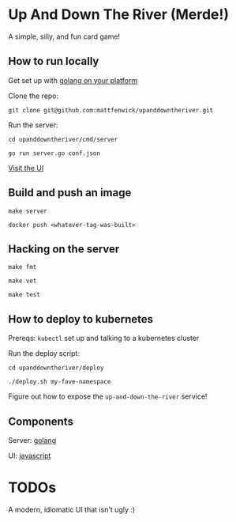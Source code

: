 # Up And Down The River (Merde!)

A simple, silly, and fun card game!



## How to run locally

Get set up with [golang on your platform](https://golang.org/dl/)

Clone the repo:
```
git clone git@github.com:mattfenwick/upanddowntheriver.git
```

Run the server:

```
cd upanddowntheriver/cmd/server

go run server.go conf.json
```

[Visit the UI](http://localhost:5932/main.html)


## Build and push an image

```
make server

docker push <whatever-tag-was-built>
```


## Hacking on the server

```
make fmt

make vet

make test
```


## How to deploy to kubernetes

Prereqs: `kubectl` set up and talking to a kubernetes cluster

Run the deploy script:

```
cd upanddowntheriver/deploy

./deploy.sh my-fave-namespace
```

Figure out how to expose the `up-and-down-the-river` service!



## Components

Server: [golang](./cmd/server/server.go)

UI: [javascript](./cmd/server/ui)


# TODOs

A modern, idiomatic UI that isn't ugly :)